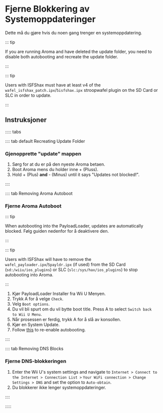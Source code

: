 # Fjerne Blokkering av Systemoppdateringer

Dette må du gjøre hvis du noen gang trenger en systemoppdatering.

::: tip

If you are running Aroma and have deleted the update folder, you need to disable both autobooting and recreate the update folder.

:::

::: tip

Users with ISFShax must have at least v4 of the `wafel_isfshax_patch.ipx`/`5isfshax.ipx` stroopwafel plugin on the SD Card or SLC in order to update.

:::

## Instruksjoner

::::: tabs

:::: tab default Recreating Update Folder

### Gjenopprette "update" mappen

1. Sørg for at du er på den nyeste Aroma betaen.
2. Boot Aroma mens du holder inne + (Pluss).
3. Hold + (Plus) **and** - (Minus) until it says "Updates not blocked!".

::::

:::: tab Removing Aroma Autoboot

### Fjerne Aroma Autoboot

::: tip

When autobooting into the PayloadLoader, updates are automatically blocked. Følg guiden nedenfor for å deaktivere den.

:::

::: tip

Users with ISFShax will have to remove the `wafel_payloader.ipx`/`5payldr.ipx` (if used) from the SD Card (`sd:/wiiu/ios_plugins`) or SLC (`slc:/sys/hax/ios_plugins`) to stop autobooting into Aroma.

:::

1. Kjør PayloadLoader Installer fra Wii U Menyen.
2. Trykk A for å velge `Check`.
3. Velg `Boot options`.
4. Du vil bli spurt om du vil bytte boot title. Press A to select `Switch back to Wii U Menu`.
5. Når prosessen er ferdig, trykk A for å slå av konsollen.
6. Kjør en System Update.
7. Follow [this](aroma/autobooting) to re-enable autobooting.

::::

:::: tab Removing DNS Blocks

### Fjerne DNS-blokkeringen

1. Enter the Wii U's system settings and navigate to `Internet > Connect to the Internet > Connection List >`
  `Your WiFi connection > Change Settings > DNS` and set the option to `Auto-obtain`.
2. Du blokkerer ikke lenger systemoppdateringer.

::::

:::::
